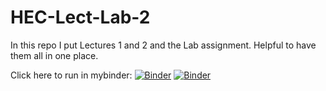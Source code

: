 # HEC-Lect-Lab-2

In this repo I put Lectures 1 and 2 and the Lab assignment. Helpful to have them all in one place.

Click here to run in mybinder: [![Binder](https://mybinder.org/badge_logo.svg)](https://mybinder.org/v2/gh/jvkrogmeier/HEC-Lect-Lab-2/HEAD)
[![Binder](https://mybinder.org/badge_logo.svg)](https://mybinder.org/v2/gh/rowetm/HEC-Lect-Lab-2/HEAD)

